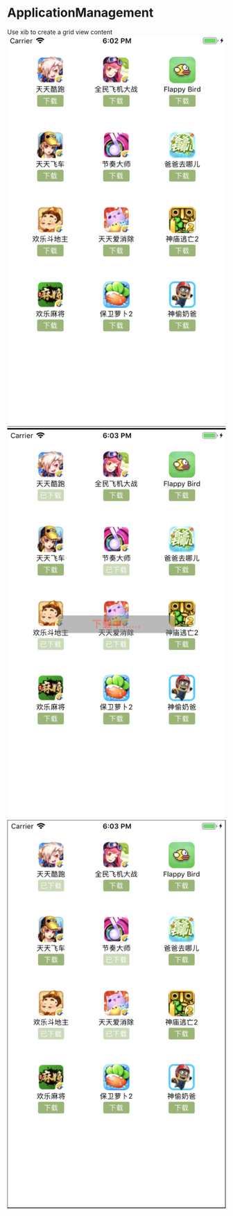 # ApplicationManagement
Use xib to create a grid view content
![image](https://github.com/rayray199085/ApplicationManagement/blob/master/images/WX20190205-180223%402x.png)
![image](https://github.com/rayray199085/ApplicationManagement/blob/master/images/WX20190205-180327%402x.png)
![image](https://github.com/rayray199085/ApplicationManagement/blob/master/images/WX20190205-180347%402x.png)
